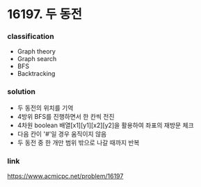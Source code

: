# 16197. 두 동전

### classification
* Graph theory
* Graph search
* BFS
* Backtracking

### solution
* 두 동전의 위치를 기억
* 4방위 BFS를 진행하면서 한 칸씩 전진
* 4차원 boolean 배열[x1][y1][x2][y2]을 활용하여 좌표의 재방문 체크
* 다음 칸이 '#'일 경우 움직이지 않음
* 두 동전 중 한 개만 범위 밖으로 나갈 때까지 반복

### link
https://www.acmicpc.net/problem/16197